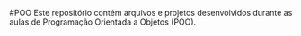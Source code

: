 #POO
Este repositório contém arquivos e projetos desenvolvidos durante as aulas de Programação Orientada a Objetos (POO).
